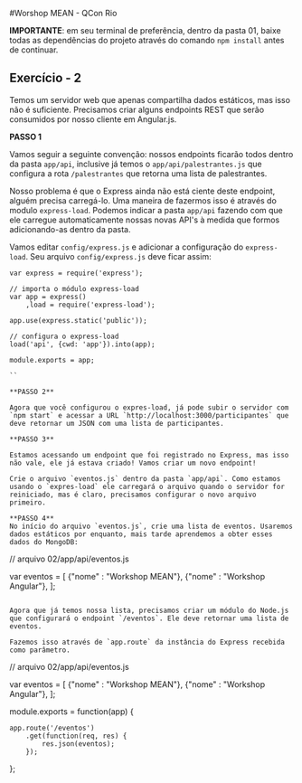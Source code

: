 
#Worshop MEAN - QCon Rio

**IMPORTANTE**: em seu terminal de preferência, dentro da pasta 01, baixe todas as dependências do projeto através do comando `npm install` antes de continuar.

## Exercício - 2

Temos um servidor web que apenas compartilha dados estáticos, mas isso não é suficiente. Precisamos criar alguns endpoints REST que serão consumidos por nosso cliente em Angular.js.


**PASSO 1**

Vamos seguir a seguinte convenção: nossos endpoints ficarão todos dentro da pasta `app/api`, inclusive já temos o `app/api/palestrantes.js` que configura a rota `/palestrantes` que retorna uma lista de palestrantes. 

Nosso problema é que o Express ainda não está ciente deste endpoint, alguém precisa carregá-lo. Uma maneira de fazermos isso é através do modulo `express-load`. Podemos indicar a pasta `app/api` fazendo com que ele carregue automaticamente nossas novas API's à medida que formos adicionando-as dentro da pasta. 

Vamos editar `config/express.js` e adicionar a configuração do `express-load`. Seu arquivo `config/express.js` deve ficar assim:

```
var express = require('express');

// importa o módulo express-load
var app = express()
    ,load = require('express-load');

app.use(express.static('public'));

// configura o express-load
load('api', {cwd: 'app'}).into(app);

module.exports = app;

``

**PASSO 2**

Agora que você configurou o expres-load, já pode subir o servidor com `npm start` e acessar a URL `http://localhost:3000/participantes` que 
deve retornar um JSON com uma lista de participantes.

**PASSO 3**

Estamos acessando um endpoint que foi registrado no Express, mas isso não vale, ele já estava criado! Vamos criar um novo endpoint!

Crie o arquivo `eventos.js` dentro da pasta `app/api`. Como estamos usando o `expres-load` ele carregará o arquivo quando o servidor for reiniciado, mas é claro, precisamos configurar o novo arquivo primeiro.

**PASSO 4**
No início do arquivo `eventos.js`, crie uma lista de eventos. Usaremos dados estáticos por enquanto, mais tarde aprendemos a obter esses dados do MongoDB:

```
// arquivo 02/app/api/eventos.js

var eventos = [
    {"nome" : "Workshop MEAN"},
    {"nome" : "Workshop Angular"},
];
```

Agora que já temos nossa lista, precisamos criar um módulo do Node.js 
que configurará o endpoint `/eventos`. Ele deve retornar uma lista de eventos. 

Fazemos isso através de `app.route` da instância do Express recebida 
como parâmetro.

```
// arquivo 02/app/api/eventos.js

var eventos = [
    {"nome" : "Workshop MEAN"},
    {"nome" : "Workshop Angular"},
];

module.exports = function(app) {
    
    app.route('/eventos')
        .get(function(req, res) {
            res.json(eventos);
        });
};
```